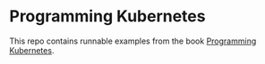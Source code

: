 # Programming Kubernetes

This repo contains runnable examples from the book [Programming Kubernetes](https://www.oreilly.com/library/view/programming-kubernetes/9781492047094/).